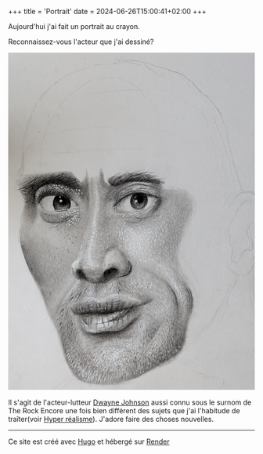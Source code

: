 +++
title = 'Portrait'
date = 2024-06-26T15:00:41+02:00
+++


Aujourd'hui j'ai fait un portrait au crayon.

Reconnaissez-vous l'acteur que j'ai dessiné?

![portrait](images/theRock.jpg)

Il s'agit de l'acteur-lutteur [Dwayne Johnson](https://fr.wikipedia.org/wiki/Dwayne_Johnson) aussi connu sous le surnom de The Rock
Encore une fois bien différent des sujets que j'ai l'habitude de traîter(voir [Hyper réalisme](/galleries/gallery001)). J'adore faire des choses nouvelles.

---
Ce site est créé avec [Hugo](https://gohugo.io/) et hébergé sur [Render](https://render.com/)
